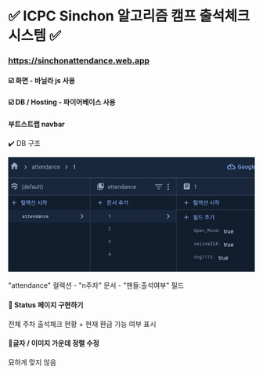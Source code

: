 # **✅ ICPC Sinchon 알고리즘 캠프 출석체크 시스템 ✅**

### https://sinchonattendance.web.app

#### ☑️ 화면 - 바닐라 js 사용

#### ☑️ DB / Hosting - 파이어베이스 사용

#### 부트스트랩 navbar

✔️ DB 구조

![db](./db.png)

"attendance" 컬렉션 - "n주차" 문서 - "핸들:출석여부" 필드

#### 📍 Status 페이지 구현하기

전체 주차 출석체크 현황 + 현재 환급 가능 여부 표시

#### 📍글자 / 이미지 가운데 정렬 수정

묘하게 맞지 않음
